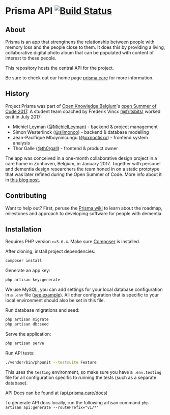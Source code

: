# Prisma API [![Build Status](https://travis-ci.org/Prisma/api.svg?branch=master)](https://travis-ci.org/Prisma/api)

## About

Prisma is an app that strengthens the relationship between people with memory loss and the people close to them. It does this by providing a living, collaborative digital photo album that can be populated with content of interest to these people.

This repository hosts the central API for the project.

Be sure to check out our home page [prisma.care](http://prisma.care) for more information.

## History

Project Prisma was part of [Open Knowledge Belgium](https://www.openknowledge.be/)'s [open Summer of Code 2017](http://2017.summerofcode.be/). A student team coached by Frederik Vincx [(@fritsbits)](https://github.com/fritsbits) worked on it in July 2017:

* Michiel Leyman ([@MichielLeyman](https://github.com/MichielLeyman)) - backend & project management
* Simon Westerlinck ([@siimonco](https://github.com/siimonco)) - backend & database modelling
* Jean-Pacifique Mboynincungu ([@oxnoctisxo](https://github.com/oxnoctisxo)) - frontend system analysis
* Thor Galle ([@th0rgall](https://github.com/th0rgall)) - frontend & product owner

The app was conceived in a one-month collaborative design project in a care home in Zonhoven, Belgium, in January 2017. Together with personel and dementia design researchers the team honed in on a static prototype that was later refined during the Open Summer of Code. More info about it in [this blog post](http://www.frederikvincx.com/project-prisma-helping-people-with-dementia/).

## Contributing

Want to help out?
First, peruse the [Prisma wiki](https://github.com/Prisma/documentation/wiki) to learn about the roadmap, milestones and approach to developing software for people with dementia.

## Installation

Requires PHP version `>=5.6.4`.
Make sure [Composer](https://getcomposer.org/) is installed.

After cloning, install project dependencies:  
```bash
composer install
```

Generate an app key:
```bash
php artisan key:generate
```

We use MySQL, you can add settings for your local database configuration in a `.env` file ([see example](https://github.com/Prisma/api/blob/develop/.env.example)). All other configuration that is specific to your local environment should also be set in this file.

Run database migrations and seed:
```bash
php artisan migrate
php artisan db:seed
```

Serve the application:  
```bash
php artisan serve
```

Run API tests:  
```bash
./vendor/bin/phpunit --testsuite Feature
```  
This uses the `testing` environment, so make sure you have a `.env.testing` file for all configuration specific to running the tests (such as a separate database).

API Docs can be found at ([api.prisma.care/docs](https://api.prisma.care/docs))

To generate API docs locally, run the following artisan command ```php artisan api:generate --routePrefix="v1/*"```

